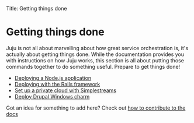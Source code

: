 Title: Getting things done  

# Getting things done

Juju is not all about marvelling about how great service orchestration is, it's
actually about getting things done. While the documentation provides you with
instructions on how Juju works, this section is all about putting those commands
together to do something useful. Prepare to get things done!

- [Deploying a Node.js application](howto-node.html)
- [Deploying with the Rails framework](howto-rails.html)
- [Set up a private cloud with Simplestreams](howto-privatecloud.html)
- [Deploy Drupal Windows charm](howto-drupal-iis.html)

Got an idea for something to add here? Check out [how to contribute to the
docs](contributing.html)
